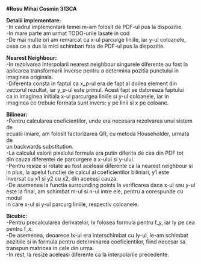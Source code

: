 <b>#Rosu Mihai Cosmin 313CA</b>

<b>Detalii implementare:</b>  
-In cadrul implementarii temei m-am folosit de PDF-ul pus la dispozitie.  
-In mare parte am urmat TODO-urile lasate in cod  
-De mai multe ori am remarcat ca x-ul parcurge liniile, iar y-ul coloanele,  
ceea ce a dus la mici schimbari fata de PDF-ul pus la dispozitie.  

<b>Nearest Neighbour:</b>  
-In rezolvarea interpolarii nearest neighbour singurele diferente au fost la  
aplicarea transformarii inverse pentru a determina pozitia punctului in  
imaginea originala.  
-Diferenta consta in faptul ca x_p-ul era de fapt al doilea element din  
vectorul rezultat, iar y_p-ul este primul. Acest fapt se datoreaza faptului  
ca in imaginea initiala x-ul parcurgea liniile si y-ul coloanele, iar in  
imaginea ce trebuie formata sunt invers: y pe linii si x pe coloane.  

<b>Bilinear:</b>  
-Pentru calcularea coeficientilor, unde era necesara rezolvarea unui sistem de  
ecuatii liniare, am folosit factorizarea QR, cu metoda Householder, urmata de  
un backwards substitution.  
-La calculul valorii pixelului formula era putin diferita de cea din PDF tot  
din cauza diferentei de parcurgere a x-ului si y-ului.  
-Pentru resize si rotate au fost aceleasi diferente ca la nearest neighbour si  
in plus, la apelul functiei de calcul al coeficientilor biliniari, y1 este  
inversat cu x1 si y2 cu x2, din aceeasi cauza.  
-De asemenea la functia surrounding points la verificarea daca x-ul sau y-ul  
este la final, am schimbat m-ul si n-ul intre ele, pentru a corespunde cu modul  
in care x-ul si y-ul parcurg liniile, respectiv coloanele.  

<b>Bicubic:</b>  
-Pentru precalcularea derivatelor, Ix folosea formula pentru f_y, iar Iy pe cea  
pentru f_x.  
-De asemenea, deoarece Ix-ul era interschimbat cu Iy-ul, le-am schimbat  
pozitiile si in formula pentru determinarea coeficientilor, fiind necesar sa  
transpun matricea in cele din urma.  
-In rest, la resize aceleasi diferente ca la interpolarile precedente.  
